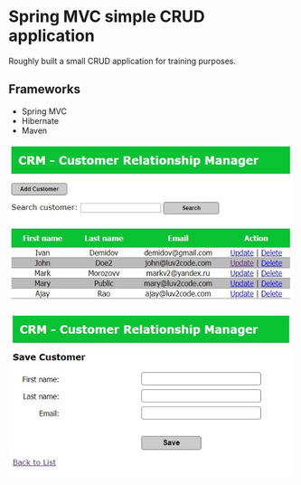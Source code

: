 # Spring MVC simple CRUD application
Roughly built a small CRUD application for training purposes.

## Frameworks
* Spring MVC
* Hibernate
* Maven

![Main Page](https://github.com/splekhanov/spring-mvc-crud-demo/blob/master/ui_screenshots/crud_spring_mvc_main_page.jpg)

![Customer Page](https://github.com/splekhanov/spring-mvc-crud-demo/blob/master/ui_screenshots/crud_spring_mvc_add_customer_page.jpg)

